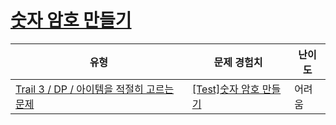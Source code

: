 # [숫자 암호 만들기](https://en.codetree.ai/trails/complete/curated-cards/test-dp-number-pass)

|유형|문제 경험치|난이도|
|---|---|---|
|[Trail 3 / DP / 아이템을 적절히 고르는 문제](https://en.codetree.ai/trail-info/novice-high/)|[[Test]숫자 암호 만들기](https://en.codetree.ai/trails/complete/curated-cards/test-dp-number-pass/)|어려움|

